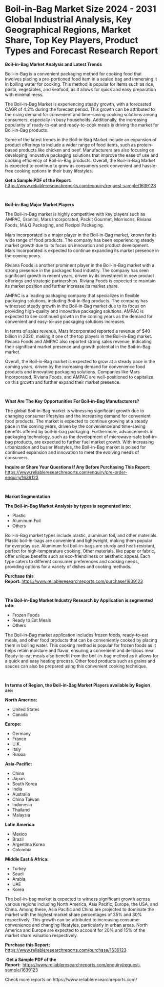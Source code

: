 <p><h1>Boil-in-Bag Market Size 2024 - 2031 Global Industrial Analysis, Key Geographical Regions, Market Share, Top Key Players, Product Types and Forecast Research Report</h1></p><p><strong>Boil-in-Bag Market Analysis and Latest Trends</strong></p>
<p><p>Boil-in-Bag is a convenient packaging method for cooking food that involves placing a pre-portioned food item in a sealed bag and immersing it in boiling water for cooking. This method is popular for items such as rice, pasta, vegetables, and seafood, as it allows for quick and easy preparation with minimal mess.</p><p>The Boil-in-Bag Market is experiencing steady growth, with a forecasted CAGR of 4.2% during the forecast period. This growth can be attributed to the rising demand for convenient and time-saving cooking solutions among consumers, especially in busy households. Additionally, the increasing popularity of ready-to-eat and ready-to-cook meals is driving the market for Boil-in-Bag products.</p><p>Some of the latest trends in the Boil-in-Bag Market include an expansion of product offerings to include a wider range of food items, such as protein-based products like chicken and beef. Manufacturers are also focusing on developing innovative packaging solutions that improve the ease of use and cooking efficiency of Boil-in-Bag products. Overall, the Boil-in-Bag Market is expected to continue to grow as consumers seek convenient and hassle-free cooking options in their busy lifestyles.</p></p>
<p><strong>Get a Sample PDF of the Report:&nbsp;</strong> <a href="https://www.reliableresearchreports.com/enquiry/request-sample/1639123">https://www.reliableresearchreports.com/enquiry/request-sample/1639123</a></p>
<p>&nbsp;</p>
<p><strong>Boil-in-Bag Major Market Players</strong></p>
<p><p>The Boil-in-Bag market is highly competitive with key players such as AMPAC, Granitol, Mars Incorporated, Packit Gourmet, Morrisons, Riviana Foods, M＆Q Packaging, and Flexipol Packaging. </p><p>Mars Incorporated is a major player in the Boil-in-Bag market, known for its wide range of food products. The company has been experiencing steady market growth due to its focus on innovation and product development. Mars Incorporated is expected to continue expanding its market presence in the coming years.</p><p>Riviana Foods is another prominent player in the Boil-in-Bag market with a strong presence in the packaged food industry. The company has seen significant growth in recent years, driven by its investment in new product offerings and strategic partnerships. Riviana Foods is expected to maintain its market position and further increase its market share.</p><p>AMPAC is a leading packaging company that specializes in flexible packaging solutions, including Boil-in-Bag products. The company has witnessed steady growth in the Boil-in-Bag market due to its focus on providing high-quality and innovative packaging solutions. AMPAC is expected to see continued growth in the coming years as the demand for convenient and easy-to-use packaging solutions increases.</p><p>In terms of sales revenue, Mars Incorporated reported a revenue of $40 billion in 2020, making it one of the top players in the Boil-in-Bag market. Riviana Foods and AMPAC also reported strong sales revenue, indicating their significant market presence and growth potential in the Boil-in-Bag market. </p><p>Overall, the Boil-in-Bag market is expected to grow at a steady pace in the coming years, driven by the increasing demand for convenience food products and innovative packaging solutions. Companies like Mars Incorporated, Riviana Foods, and AMPAC are well-positioned to capitalize on this growth and further expand their market presence.</p></p>
<p>&nbsp;</p>
<p><strong>What Are The Key Opportunities For Boil-in-Bag Manufacturers?</strong></p>
<p><p>The global Boil-in-Bag market is witnessing significant growth due to changing consumer lifestyles and the increasing demand for convenient food products. The market is expected to continue growing at a steady pace in the coming years, driven by the convenience and time-saving benefits offered by boil-in-bag packaging. Furthermore, advancements in packaging technology, such as the development of microwave-safe boil-in-bag products, are expected to further fuel market growth. With increasing urbanization and busier lifestyles, the Boil-in-Bag market is poised for continued expansion and innovation to meet the evolving needs of consumers.</p></p>
<p><strong>Inquire or Share Your Questions If Any Before Purchasing This Report:</strong> <a href="https://www.reliableresearchreports.com/enquiry/pre-order-enquiry/1639123">https://www.reliableresearchreports.com/enquiry/pre-order-enquiry/1639123</a></p>
<p>&nbsp;</p>
<p><strong>Market Segmentation</strong></p>
<p><strong>The Boil-in-Bag Market Analysis by types is segmented into:</strong></p>
<p><ul><li>Plastic</li><li>Aluminum Foil</li><li>Others</li></ul></p>
<p><p>Boil-in-Bag market types include plastic, aluminum foil, and other materials. Plastic boil-in-bags are convenient and lightweight, making them popular for everyday use. Aluminum foil boil-in-bags are sturdy and heat-resistant, perfect for high-temperature cooking. Other materials, like paper or fabric, offer unique benefits such as eco-friendliness or aesthetic appeal. Each type caters to different consumer preferences and cooking needs, providing options for a variety of dishes and cooking methods.</p></p>
<p><strong>Purchase this Report:&nbsp;</strong><a href="https://www.reliableresearchreports.com/purchase/1639123">https://www.reliableresearchreports.com/purchase/1639123</a></p>
<p>&nbsp;</p>
<p><strong>The Boil-in-Bag Market Industry Research by Application is segmented into:</strong></p>
<p><ul><li>Frozen Foods</li><li>Ready to Eat Meals</li><li>Others</li></ul></p>
<p><p>The Boil-in-Bag market application includes frozen foods, ready-to-eat meals, and other food products that can be conveniently cooked by placing them in boiling water. This cooking method is popular for frozen foods as it helps retain moisture and flavor, ensuring a convenient and delicious meal. Ready-to-eat meals also benefit from the boil-in-bag method as it allows for a quick and easy heating process. Other food products such as grains and sauces can also be prepared using this convenient cooking technique.</p></p>
<p>&nbsp;</p>
<p><strong>In terms of Region, the Boil-in-Bag Market Players available by Region are:</strong></p>
<p>
    <p> <strong> North America: </strong>
        <ul>
            <li>United States</li>
            <li>Canada</li>
        </ul>
        </p> 
    <p> <strong> Europe: </strong>
        <ul>
            <li>Germany</li>
            <li>France</li>
            <li>U.K.</li>
            <li>Italy</li>
            <li>Russia</li>
        </ul>
        </p> 
    <p> <strong> Asia-Pacific: </strong>
        <ul>
            <li>China</li>
            <li>Japan</li>
            <li>South Korea</li>
            <li>India</li>
            <li>Australia</li>
            <li>China Taiwan</li>
            <li>Indonesia</li>
            <li>Thailand</li>
            <li>Malaysia</li>
        </ul>
        </p> 
    <p> <strong> Latin America: </strong>
        <ul>
            <li>Mexico</li>
            <li>Brazil</li>
            <li>Argentina Korea</li>
            <li>Colombia</li>
        </ul>
        </p> 
    <p> <strong> Middle East & Africa: </strong>
        <ul>
            <li>Turkey</li>
            <li>Saudi</li>
            <li>Arabia</li>
            <li>UAE</li>
            <li>Korea</li>
        </ul>
    </p>
    </p>
<p><p>The boil-in-bag market is expected to witness significant growth across various regions including North America, Asia Pacific, Europe, the USA, and China. Among these, Asia Pacific and China are projected to dominate the market with the highest market share percentages of 35% and 30% respectively. This growth can be attributed to increasing consumer convenience and changing lifestyles, particularly in urban areas. North America and Europe are expected to account for 20% and 15% of the market share valuation respectively.</p></p>
<p><strong>Purchase this Report: </strong><a href="https://www.reliableresearchreports.com/purchase/1639123">https://www.reliableresearchreports.com/purchase/1639123</a></p>
<p>&nbsp;<strong>Get a Sample PDF of the Report:&nbsp;&nbsp;</strong><a href="https://www.reliableresearchreports.com/enquiry/request-sample/1639123">https://www.reliableresearchreports.com/enquiry/request-sample/1639123</a></p>
<p><strong></strong></p>
<p>Check more reports on https://www.reliableresearchreports.com/</p>
